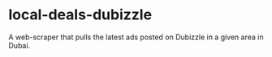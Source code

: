 # local-deals-dubizzle
A web-scraper that pulls the latest ads posted on Dubizzle in a given area in Dubai.
